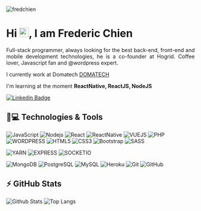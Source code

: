 <p align="left"><img src="https://komarev.com/ghpvc/?username=fredchien" alt="fredchien" /></p>


<h1 align = "justify"> Hi <img src="https://media.giphy.com/media/hvRJCLFzcasrR4ia7z/giphy.gif" width="25px">, I am Frederic Chien</h1>
<p align = "justify">Full-stack programmer, always looking for the best back-end, front-end and mobile development technologies, he is a co-founder at Hogrid. Coffee lover, Javascript fan and @wordpress expert.</p>

I currently work at Domatech [DOMATECH](https://www.domatech.com.br)

I'm learning at the moment **ReactNative, ReactJS, NodeJS**


[![Linkedin Badge](https://img.shields.io/badge/-fredericchien-blue?style=flat-square&logo=Linkedin&logoColor=white&link=https://www.linkedin.com/in/frederic-chien/)](https://www.linkedin.com/in/frederic-chien/)


## 🚀💻 Technologies & Tools

![JavaScript](https://img.shields.io/badge/-JavaScript-black?style=flat-square&logo=javascript)
![Nodejs](https://img.shields.io/badge/-Nodejs-black?style=flat-square&logo=Node.js)
![React](https://img.shields.io/badge/-React-black?style=flat-square&logo=react)
![ReactNative](https://img.shields.io/badge/React_Native-20232A?style=for-the-badge&logo=react)
![VUEJS](https://img.shields.io/badge/Vue.js-35495E?style=for-the-badge&logo=vuedotjs)
![PHP](https://img.shields.io/badge/PHP-777BB4?style=for-the-badge&logo=php)
![WORDPRESS](https://img.shields.io/badge/Wordpress-21759B?style=for-the-badge&logo=wordpress)
![HTML5](https://img.shields.io/badge/-HTML5-E34F26?style=flat-square&logo=html5&logoColor=white)
![CSS3](https://img.shields.io/badge/-CSS3-1572B6?style=flat-square&logo=css3)
![Bootstrap](https://img.shields.io/badge/-Bootstrap-563D7C?style=flat-square&logo=bootstrap)
![SASS](https://img.shields.io/badge/Sass-CC6699?style=for-the-badge&logo=sass)

![YARN](https://img.shields.io/badge/Yarn-2C8EBB?style=for-the-badge&logo=yarn)
![EXPRESS](https://img.shields.io/badge/Express.js-000000?style=for-the-badge&logo=express)
![SOCKETIO](https://img.shields.io/badge/Socket.io-010101?&style=for-the-badge&logo=Socket.io)

![MongoDB](https://img.shields.io/badge/-MongoDB-black?style=flat-square&logo=mongodb)
![PostgreSQL](https://img.shields.io/badge/-PostgreSQL-336791?style=flat-square&logo=postgresql)
![MySQL](https://img.shields.io/badge/-MySQL-black?style=flat-square&logo=mysql)
![Heroku](https://img.shields.io/badge/-Heroku-430098?style=flat-square&logo=heroku)
![Git](https://img.shields.io/badge/-Git-black?style=flat-square&logo=git)
![GitHub](https://img.shields.io/badge/-GitHub-181717?style=flat-square&logo=github)

## ⚡ GitHub Stats

![Github Stats](https://github-readme-stats.vercel.app/api?username=fredchien&show_icons=true&count_private=true&show_icons=true&include_all_commits=true)
![Top Langs](https://github-readme-stats.vercel.app/api/top-langs/?username=fredchien&hide=TeX&layout=compact)

